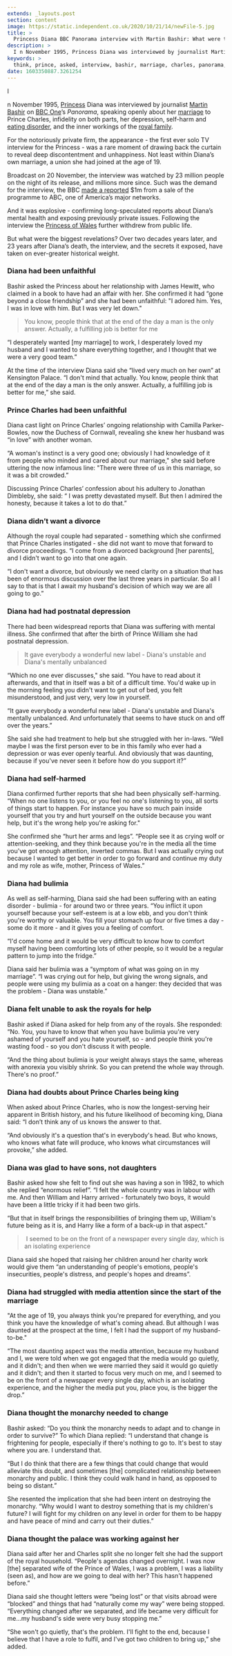 ```yaml
--- 
extends: _layouts.post 
section: content 
image: https://static.independent.co.uk/2020/10/21/14/newFile-5.jpg 
title: > 
  Princess Diana BBC Panorama interview with Martin Bashir: What were the biggest secrets? 
description: > 
  I n November 1995, Princess Diana was interviewed by journalist Martin Bashir on BBC One’s Panorama, speaking openly about her marriage to Prince Charles, infidelity on both parts, her depression, self-harm and eating disorder, and the inner workings of the royal family.Over two decades years later, and 23 years after Diana’s death, the interview, and the secrets it exposed, have taken on ever-greater historical weight.Diana had been unfaithfulBashir asked the Princess about her relationship with James Hewitt, who claimed in a book to have had an affair with her.Prince Charles had been unfaithfulDiana cast light on Prince Charles’ ongoing relationship with Camilla Parker-Bowles, now the Duchess of Cornwall, revealing she knew her husband was “in love” with another woman.“You inflict it upon yourself because your self-esteem is at a low ebb, and you don't think you're worthy or valuable. 
keywords: > 
  think, prince, asked, interview, bashir, marriage, charles, panorama, secrets, princess, diana, bbc, dianas, biggest, youre, felt, martin 
date: 1603350887.3261254 
--- 
```

<div><p class="sc-pHJJA iocNwz above-article-prompt-donations"></p><p class="sc-qPyvj qchtz">I</p><p>n November 1995, <a href="/topic/princess">Princess</a> Diana was interviewed by journalist <a href="/topic/martin-bashir">Martin Bashir</a> on <a href="/topic/bbc-one">BBC One</a>&#8217;s <i>Panorama</i>, speaking openly about her <a href="/topic/marriage">marriage</a> to Prince Charles, infidelity on both parts, her depression, self-harm and <a href="/topic/eating-disorder">eating disorder</a>, and the inner workings of the <a href="/topic/royal-family">royal family</a>.</p><p>For the notoriously private firm, the appearance - the first ever solo TV interview for the Princess - was a rare moment of drawing back the curtain to reveal deep discontentment and unhappiness. Not least within Diana&#8217;s own marriage, a union she had joined at the age of 19. &#160;</p><p></p><p>Broadcast on 20 November, the interview was watched by 23 million people on the night of its release, and millions more since. Such was the demand for the interview, the BBC <a href="https://www.independent.co.uk/news/bbc-gets-1m-for-diana-interview-1582295.html">made a reported</a> $1m from a sale of the programme to ABC, one of America&#8217;s major networks.&#160;</p><p>And it was explosive - confirming long-speculated reports about Diana&#8217;s mental health and exposing previously private issues. Following the interview the <a href="/topic/princess-wales">Princess of Wales</a> further withdrew from public life.
</p><p></p><p>But what were the biggest revelations? Over two decades years later, and 23 years after Diana&#8217;s death, the interview, and the secrets it exposed, have taken on ever-greater historical weight.
</p><p class="sc-pdkfH jjYIOP"><h3>Diana had been unfaithful</h3></p><p>Bashir asked the Princess about her relationship with James Hewitt, who claimed in a book to have had an affair with her. She confirmed it had &#8220;gone beyond a close friendship&#8221; and she had been unfaithful: "I adored him. Yes, I was in love with him. But I was very let down."
</p><p class="sc-pTSbw gOmWnw">

</p><blockquote><p>You know, people think that at the end of the day a man is the only answer. Actually, a fulfilling job is better for me</p></blockquote><p>&#8220;I desperately wanted [my marriage] to work, I desperately loved my husband and I wanted to share everything together, and I thought that we were a very good team.&#8221;
</p><p></p><p>At the time of the interview Diana said she &#8220;lived very much on her own&#8221; at Kensington Palace. &#8220;I don't mind that actually. You know, people think that at the end of the day a man is the only answer. Actually, a fulfilling job is better for me,&#8221; she said. &#160;</p><p class="sc-pdkfH jjYIOP"><h3>Prince Charles had been unfaithful&#160;</h3></p><p>Diana cast light on Prince Charles&#8217; ongoing relationship with Camilla Parker-Bowles, now the Duchess of Cornwall, revealing she knew her husband was &#8220;in love&#8221; with another woman. &#160;</p><p id="taboola-carousel-thumbnails"></p><p>&#8220;A woman's instinct is a very good one; obviously I had knowledge of it from people who minded and cared about our marriage," she said before uttering the now infamous line: "There were three of us in this marriage, so it was a bit crowded.&#8221;</p><p>Discussing Prince Charles&#8217; confession about his adultery to Jonathan Dimbleby, she said: &#8220; I was pretty devastated myself. But then I admired the honesty, because it takes a lot to do that.&#8221;
</p><p class="sc-pdkfH jjYIOP"><h3>Diana didn&#8217;t want a divorce</h3></p><p>Although the royal couple had separated - something which she confirmed that Prince Charles instigated - she did not want to move that forward to divorce proceedings. &#8220;I come from a divorced background [her parents], and I didn't want to go into that one again.
</p><p>&#8220;I don't want a divorce, but obviously we need clarity on a situation that has been of enormous discussion over the last three years in particular. So all I say to that is that I await my husband's decision of which way we are all going to go.&#8221;
</p><p class="sc-pdkfH jjYIOP"><h3>Diana had had postnatal depression</h3></p><p>There had been widespread reports that Diana was suffering with mental illness. She confirmed that after the birth of Prince William she had postnatal depression. &#160;</p><p class="sc-pTSbw gOmWnw">

</p><blockquote><p>It gave everybody a wonderful new label - Diana's unstable and Diana's mentally unbalanced</p></blockquote><p>&#8220;Which no one ever discusses," she said. "You have to read about it afterwards, and that in itself was a bit of a difficult time. You'd wake up in the morning feeling you didn't want to get out of bed, you felt misunderstood, and just very, very low in yourself.</p><p></p><p>&#8220;It gave everybody a wonderful new label - Diana's unstable and Diana's mentally unbalanced. And unfortunately that seems to have stuck on and off over the years.&#8221;
</p><p>She said she had treatment to help but she struggled with her in-laws. &#8220;Well maybe I was the first person ever to be in this family who ever had a depression or was ever openly tearful. And obviously that was daunting, because if you've never seen it before how do you support it?&#8221;
</p><p class="sc-pdkfH jjYIOP"><h3>Diana had self-harmed</h3></p><p>Diana confirmed further reports that she had been physically self-harming. &#8220;When no one listens to you, or you feel no one's listening to you, all sorts of things start to happen. For instance you have so much pain inside yourself that you try and hurt yourself on the outside because you want help, but it's the wrong help you're asking for."&#160;</p><p>She confirmed she &#8220;hurt her arms and legs&#8221;. &#8220;People see it as crying wolf or attention-seeking, and they think because you're in the media all the time you've got enough attention, inverted commas. But I was actually crying out because I wanted to get better in order to go forward and continue my duty and my role as wife, mother, Princess of Wales.&#8221;
</p><p class="sc-pdkfH jjYIOP"><h3>Diana had bulimia</h3></p><p>As well as self-harming, Diana said she had been suffering with an eating disorder - bulimia - for around two or three years. &#8220;You inflict it upon yourself because your self-esteem is at a low ebb, and you don't think you're worthy or valuable. You fill your stomach up four or five times a day - some do it more - and it gives you a feeling of comfort.</p><p></p><p>&#8220;I'd come home and it would be very difficult to know how to comfort myself having been comforting lots of other people, so it would be a regular pattern to jump into the fridge.&#8221;</p><p>Diana said her bulimia was a &#8220;symptom of what was going on in my marriage&#8221;. &#8220;I was crying out for help, but giving the wrong signals, and people were using my bulimia as a coat on a hanger: they decided that was the problem - Diana was unstable.&#8221;
</p><p class="sc-pdkfH jjYIOP"><h3>Diana felt unable to ask the royals for help</h3></p><p>Bashir asked if Diana asked for help from any of the royals. She responded: &#8220;No. You, you have to know that when you have bulimia you're very ashamed of yourself and you hate yourself, so - and people think you're wasting food - so you don't discuss it with people. &#160;</p><p>&#8220;And the thing about bulimia is your weight always stays the same, whereas with anorexia you visibly shrink. So you can pretend the whole way through. There's no proof.&#8221;
</p><p class="sc-pdkfH jjYIOP"><h3>Diana had doubts about Prince Charles being king</h3></p><p>When asked about Prince Charles, who is now the longest-serving heir apparent in British history, and his future likelihood of becoming king, Diana said: &#8220;I don&#8217;t think any of us knows the answer to that. &#160;</p><p></p><p>&#8220;And obviously it's a question that's in everybody's head. But who knows, who knows what fate will produce, who knows what circumstances will provoke,&#8221; she added.
</p><p class="sc-pdkfH jjYIOP"><h3>Diana was glad to have sons, not daughters</h3></p><p>Bashir asked how she felt to find out she was having a son in 1982, to which she replied &#8220;enormous relief&#8221;. &#8220;I felt the whole country was in labour with me. And then William and Harry arrived - fortunately two boys, it would have been a little tricky if it had been two girls.
</p><p>&#8220;But that in itself brings the responsibilities of bringing them up, William's future being as it is, and Harry like a form of a back-up in that aspect.&#8221;&#160;</p><p class="sc-pTSbw gOmWnw">

</p><blockquote><p>&#160;I seemed to be on the front of a newspaper every single day, which is an isolating experience</p></blockquote><p>Diana said she hoped that raising her children around her charity work would give them &#8220;an understanding of people's emotions, people's insecurities, people's distress, and people's hopes and dreams&#8221;. &#160;</p><p class="sc-pdkfH jjYIOP"><h3>Diana had struggled with media attention since the start of the marriage</h3></p><p>"At the age of 19, you always think you're prepared for everything, and you think you have the knowledge of what's coming ahead. But although I was daunted at the prospect at the time, I felt I had the support of my husband-to-be."</p><p></p><p>&#8220;The most daunting aspect was the media attention, because my husband and I, we were told when we got engaged that the media would go quietly, and it didn't; and then when we were married they said it would go quietly and it didn't; and then it started to focus very much on me, and I seemed to be on the front of a newspaper every single day, which is an isolating experience, and the higher the media put you, place you, is the bigger the drop.&#8221;
</p><p class="sc-pdkfH jjYIOP"><h3>Diana thought the monarchy needed to change</h3></p><p>Bashir asked: &#8220;Do you think the monarchy needs to adapt and to change in order to survive?&#8221; To which Diana replied: &#8220;I understand that change is frightening for people, especially if there's nothing to go to. It's best to stay where you are. I understand that. &#160;</p><p>&#8220;But I do think that there are a few things that could change that would alleviate this doubt, and sometimes [the] complicated relationship between monarchy and public. I think they could walk hand in hand, as opposed to being so distant.&#8221;
</p><p>She resented the implication that she had been intent on destroying the monarchy. &#8220;Why would I want to destroy something that is my children's future? I will fight for my children on any level in order for them to be happy and have peace of mind and carry out their duties.&#8221;</p><p class="sc-pdkfH jjYIOP"><h3>Diana thought the palace was working against her</h3></p><p>Diana said after her and Charles split she no longer felt she had the support of the royal household. &#8220;People's agendas changed overnight. I was now [the] separated wife of the Prince of Wales, I was a problem, I was a liability (seen as), and how are we going to deal with her? This hasn't happened before.&#8221;
</p><p></p><p>Diana said she thought letters were &#8220;being lost&#8221; or that visits abroad were &#8220;blocked&#8221; and things that had &#8220;naturally come my way&#8221; were being stopped. &#8220;Everything changed after we separated, and life became very difficult for me...my husband's side were very busy stopping me.&#8221;
</p><p>&#8220;She won't go quietly, that's the problem. I'll fight to the end, because I believe that I have a role to fulfil, and I've got two children to bring up,&#8221; she added.
</p><p class="sc-ptCms fzKffT"></p></div>